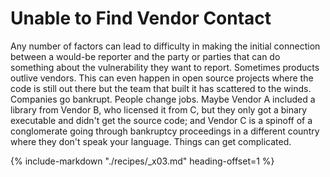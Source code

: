 # Unable to Find Vendor Contact

Any number of factors can lead to difficulty in making the initial
connection between a would-be reporter and the party or parties that can
do something about the vulnerability they want to report. Sometimes
products outlive vendors. This can even happen in open source projects
where the code is still out there but the team that built it has
scattered to the winds. Companies go bankrupt. People change jobs. Maybe
Vendor A included a library from Vendor B, who licensed it from C, but
they only got a binary executable and didn't get the source code; and
Vendor C is a spinoff of a conglomerate going through bankruptcy
proceedings in a different country where they don't speak your
language. Things can get complicated.

{% include-markdown "./recipes/_x03.md" heading-offset=1 %}

